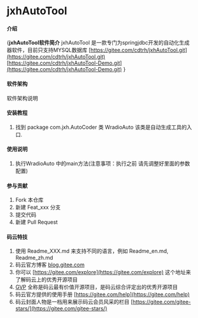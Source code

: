 # jxhAutoTool

#### 介绍
{**jxhAutoTool软件简介**
 jxhAutoTool 是一款专门为springjdbc开发的自动化生成器软件，目前只支持MYSQL数据库 
 [https://gitee.com/cdtrh/jxhAutoTool.git](https://gitee.com/cdtrh/jxhAutoTool.git)
 [https://gitee.com/cdtrh/jxhAutoTool-Demo.git](https://gitee.com/cdtrh/jxhAutoTool-Demo.git)
 }

#### 软件架构
软件架构说明


#### 安装教程

1.  找到 package com.jxh.AutoCoder   类 WradioAuto 该类是自动生成工具的入口.

#### 使用说明

1.  执行WradioAuto 中的main方法(注意事项：执行之前 请先调整好里面的参数配置)


#### 参与贡献

1.  Fork 本仓库
2.  新建 Feat_xxx 分支
3.  提交代码
4.  新建 Pull Request


#### 码云特技

1.  使用 Readme\_XXX.md 来支持不同的语言，例如 Readme\_en.md, Readme\_zh.md
2.  码云官方博客 [blog.gitee.com](https://blog.gitee.com)
3.  你可以 [https://gitee.com/explore](https://gitee.com/explore) 这个地址来了解码云上的优秀开源项目
4.  [GVP](https://gitee.com/gvp) 全称是码云最有价值开源项目，是码云综合评定出的优秀开源项目
5.  码云官方提供的使用手册 [https://gitee.com/help](https://gitee.com/help)
6.  码云封面人物是一档用来展示码云会员风采的栏目 [https://gitee.com/gitee-stars/](https://gitee.com/gitee-stars/)
